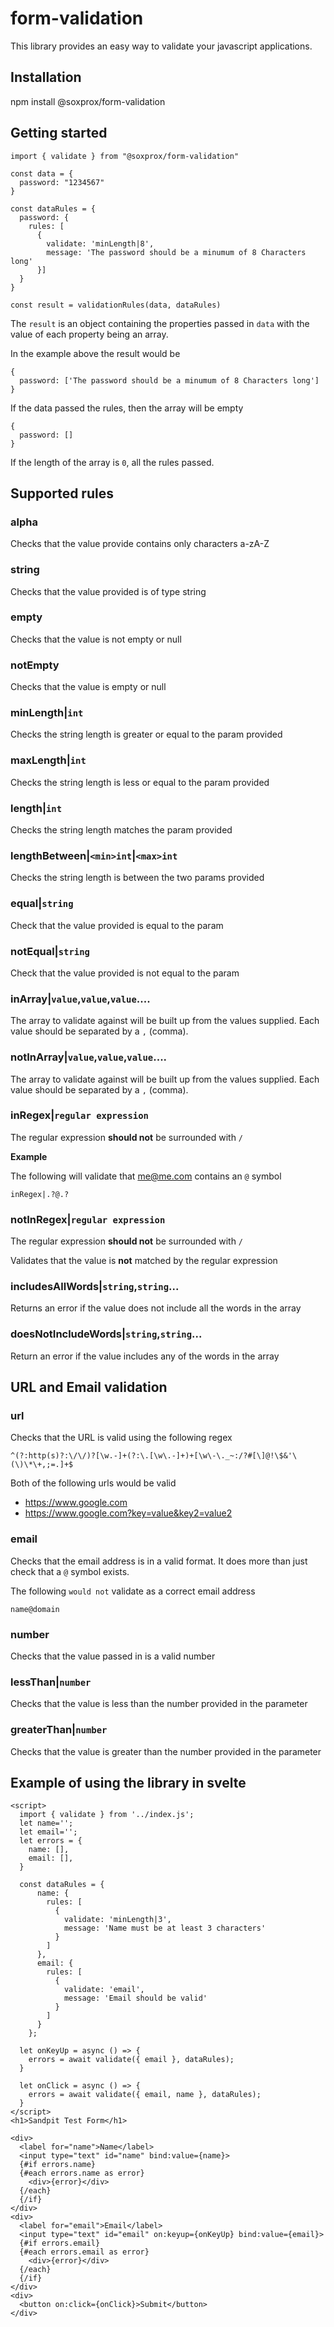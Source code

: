 # form-validation

This library provides an easy way to validate your javascript applications.


## Installation

npm install @soxprox/form-validation

## Getting started

```
import { validate } from "@soxprox/form-validation"

const data = {
  password: "1234567"
}

const dataRules = {
  password: {
    rules: [
      {
        validate: 'minLength|8',
        message: 'The password should be a minumum of 8 Characters long'
      }]
  }
}

const result = validationRules(data, dataRules)
```

The `result` is an object containing the properties passed in `data` with the value of each property being an array.

In the example above the result would be 

```
{
  password: ['The password should be a minumum of 8 Characters long']
}
```

If the data passed the rules, then the array will be empty

```
{
  password: []
}
```
If the length of the array is `0`, all the rules passed.

## Supported rules

### **alpha**
Checks that the value provide contains only characters a-zA-Z

### **string**
Checks that the value provided is of type string
### **empty**
Checks that the value is not empty or null

### **notEmpty**
Checks that the value is empty or null

### **minLength|`int`**
Checks the string length is greater or equal to the param provided
### **maxLength|`int`**
Checks the string length is less or equal to the param provided

### **length|`int`**
Checks the string length matches the param provided
### **lengthBetween|`<min>int`|`<max>int`**
Checks the string length is between the two params provided
### **equal|`string`**
Check that the value provided is equal to the param
### **notEqual|`string`**
Check that the value provided is not equal to the param
### **inArray|`value`,`value`,`value`....**
The array to validate against will be built up from the values supplied. Each value should be separated by a `,` (comma).

### **notInArray|`value`,`value`,`value`....**
The array to validate against will be built up from the values supplied. Each value should be separated by a `,` (comma).

### **inRegex|`regular expression`**
The regular expression **should not** be surrounded with `/`

**Example**

The following will validate that me@me.com contains an `@` symbol

```
inRegex|.?@.?
```

### **notInRegex|`regular expression`**
The regular expression **should not** be surrounded with `/`

Validates that the value is **not** matched by the regular expression

### **includesAllWords|`string`,`string`...**
Returns an error if the value does not include all the words in the array

### **doesNotIncludeWords|`string`,`string`...**
Return an error if the value includes any of the words in the array

## URL and Email validation

### **url**
Checks that the URL is valid using the following regex

```
^(?:http(s)?:\/\/)?[\w.-]+(?:\.[\w\.-]+)+[\w\-\._~:/?#[\]@!\$&'\(\)\*\+,;=.]+$
```
Both of the following urls would be valid

* https://www.google.com
* https://www.google.com?key=value&key2=value2

### **email**
Checks that the email address is in a valid format. It does more than just check that a `@` symbol exists.

The following `would not` validate as a correct email address

```
name@domain
```
### **number**
Checks that the value passed in is a valid number

### **lessThan|`number`**
Checks that the value is less than the number provided in the parameter

### **greaterThan|`number`**
Checks that the value is greater than the number provided in the parameter

## Example of using the library in svelte

```
<script>
  import { validate } from '../index.js';
  let name='';
  let email='';
  let errors = {
    name: [],
    email: [],
  }

  const dataRules = {
      name: {
        rules: [
          {
            validate: 'minLength|3',
            message: 'Name must be at least 3 characters'
          }
        ]
      },
      email: {
        rules: [
          {
            validate: 'email',
            message: 'Email should be valid'
          }
        ]
      }
    };

  let onKeyUp = async () => {
    errors = await validate({ email }, dataRules);
  }

  let onClick = async () => {
    errors = await validate({ email, name }, dataRules);
  }
</script>
<h1>Sandpit Test Form</h1>

<div>
  <label for="name">Name</label>
  <input type="text" id="name" bind:value={name}>
  {#if errors.name}
  {#each errors.name as error}
    <div>{error}</div>
  {/each}
  {/if}
</div>
<div>
  <label for="email">Email</label>
  <input type="text" id="email" on:keyup={onKeyUp} bind:value={email}>
  {#if errors.email}
  {#each errors.email as error}
    <div>{error}</div>
  {/each}
  {/if}
</div>
<div>
  <button on:click={onClick}>Submit</button>
</div>
```